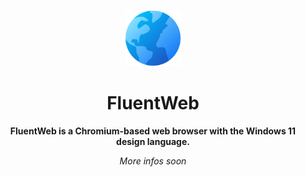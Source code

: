 
<p align="center">
  <img alt="Files Logo" src="FluentWeb2/Assets/Square44x44Logo.altform-unplated_targetsize-256.png" width="90px" />
  <h1 align="center">FluentWeb</h1>
</p>

**<p align="center">FluentWeb is a Chromium-based web browser with the Windows 11 design language.</p>**
*<p align="center">More infos soon</p>*

